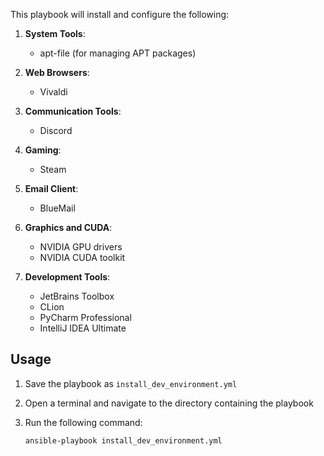 This playbook will install and configure the following:

1. **System Tools**:
   - apt-file (for managing APT packages)

2. **Web Browsers**:
   - Vivaldi

3. **Communication Tools**:
   - Discord

4. **Gaming**:
   - Steam

5. **Email Client**:
   - BlueMail

6. **Graphics and CUDA**:
   - NVIDIA GPU drivers
   - NVIDIA CUDA toolkit

7. **Development Tools**:
   - JetBrains Toolbox
   - CLion
   - PyCharm Professional
   - IntelliJ IDEA Ultimate

## Usage

1. Save the playbook as `install_dev_environment.yml`
2. Open a terminal and navigate to the directory containing the playbook
3. Run the following command:

   ```
   ansible-playbook install_dev_environment.yml
   ```

